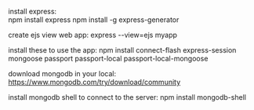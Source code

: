 install express:<br>npm install express
npm install -g express-generator

create ejs view web app:
express --view=ejs myapp

install these to use the app:
npm install connect-flash express-session mongoose passport passport-local passport-local-mongoose

download mongodb in your local:
https://www.mongodb.com/try/download/community

install mongodb shell to connect to the server:
npm install mongodb-shell
